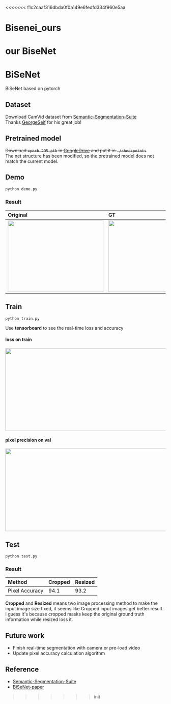 <<<<<<< f1c2caaf316dbda0f0a149e6fedfd334f960e5aa
# Bisenei_ours
our BiseNet
=======
# BiSeNet
BiSeNet based on pytorch  

## Dataset  
Download CamVid dataset from [Semantic-Segmentation-Suite](https://github.com/GeorgeSeif/Semantic-Segmentation-Suite/tree/master/CamVid)  
Thanks [GeorgeSeif](https://github.com/GeorgeSeif) for his great job!

  
## Pretrained model  
~~Download `epoch_295.pth` in [GoogleDrive](https://drive.google.com/open?id=1A7NKd9zyIzratOHUqbnCMIZF8HXb-wHy) and put it in `./checkpoints`~~  
The net structure has been modified, so the pretrained model does not match the current model. 


## Demo  
```
python demo.py
```  
### Result  
Original | GT |Predict
:---|:---|:--- 
<img src="https://github.com/ooooverflow/BiSeNet/blob/master/test.png" width="300" height="225" alt=""/>|<img src="https://github.com/ooooverflow/BiSeNet/blob/master/test_label.png" width="300" height="225" alt=""/>|<img src="https://github.com/ooooverflow/BiSeNet/blob/master/demo.png" width="300" height="225" alt=""/>

## Train
```
python train.py
```  
Use **tensorboard** to see the real-time loss and accuracy  
#### loss on train  
<img src="https://github.com/ooooverflow/BiSeNet/blob/master/tfboard_loss.png" width="1343" height="260" alt=""/>  

#### pixel precision on val  
<img src="https://github.com/ooooverflow/BiSeNet/blob/master/tfboard_precision.png" width="1343" height="260" alt=""/>  

## Test
```
python test.py
```
### Result  
Method | Cropped |Resized
:---|:---|:--- 
Pixel Accuracy | 94.1 |93.2  

**Cropped** and **Resized** means two image processing method to make the input image size fixed, it seems like Cropped input images get better result.
I guess it's because cropped masks keep the original ground truth information while resized loss it.  

## Future work  
* Finish real-time segmentation with camera or pre-load video  
* Update pixel accuracy calculation algorithm  

## Reference 
* [Semantic-Segmentation-Suite](https://github.com/GeorgeSeif/Semantic-Segmentation-Suite/tree/master)  
* [BiSeNet-paper](https://arxiv.org/pdf/1808.00897v1.pdf)

>>>>>>> init
